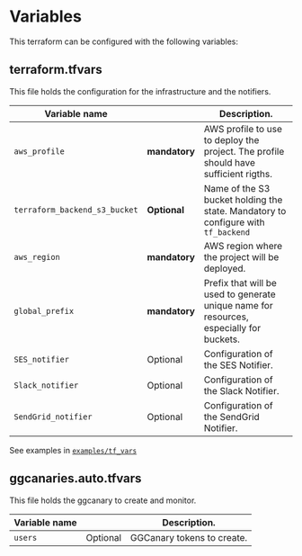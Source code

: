 # Variables

This terraform can be configured with the following variables:

## terraform.tfvars

This file holds the configuration for the infrastructure and the notifiers.

| Variable name                 |               | Description.                                                                            |
| ----------------------------- | ------------- | --------------------------------------------------------------------------------------- |
| `aws_profile`                 | **mandatory** | AWS profile to use to deploy the project. The profile should have sufficient rigths.    |
| `terraform_backend_s3_bucket` | **Optional**  | Name of the S3 bucket holding the state. Mandatory to configure with `tf_backend`       |
| `aws_region`                  | **mandatory** | AWS region where the project will be deployed.                                          |
| `global_prefix`               | **mandatory** | Prefix that will be used to generate unique name for resources, especially for buckets. |
| `SES_notifier`                | Optional      | Configuration of the SES Notifier.                                                      |
| `Slack_notifier`              | Optional      | Configuration of the Slack Notifier.                                                    |
| `SendGrid_notifier`           | Optional      | Configuration of the SendGrid Notifier.                                                 |

See examples in [`examples/tf_vars`](/examples/tf_vars)

## ggcanaries.auto.tfvars

This file holds the ggcanary to create and monitor.

| Variable name |          | Description.               |
| ------------- | -------- | -------------------------- |
| `users`       | Optional | GGCanary tokens to create. |
